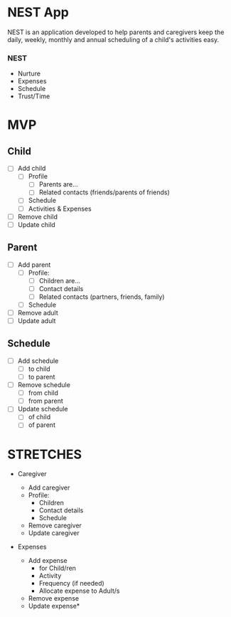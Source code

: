 # NEST App
NEST is an application developed to help parents and caregivers keep the daily, weekly, monthly and annual scheduling of a child's activities easy.

### NEST
- Nurture
- Expenses
- Schedule
- Trust/Time

# MVP

## Child
- [ ] Add child
  - [ ] Profile
    - [ ] Parents are...
    - [ ] Related contacts (friends/parents of friends)
  - [ ] Schedule
  - [ ] Activities & Expenses
- [ ] Remove child
- [ ] Update child

## Parent
- [ ] Add parent
  - [ ] Profile:
    - [ ] Children are...
    - [ ] Contact details
    - [ ] Related contacts (partners, friends, family)
  - [ ] Schedule
- [ ] Remove adult 
- [ ] Update adult

## Schedule
- [ ] Add schedule
  - [ ] to child
  - [ ] to parent
- [ ] Remove schedule
  - [ ] from child
  - [ ] from parent
- [ ] Update schedule
  - [ ] of child
  - [ ] of parent

# STRETCHES

- Caregiver
  - Add caregiver
  - Profile:
    - Children
    - Contact details
    - Schedule
  - Remove caregiver
  - Update caregiver

- Expenses
  - Add expense
    - for Child/ren
    - Activity
    - Frequency (if needed)
    - Allocate expense to Adult/s 
  - Remove expense
  - Update expense*
